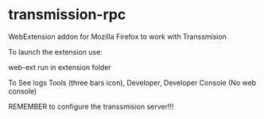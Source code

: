 # transmission-rpc
WebExtension addon for Mozilla Firefox to work with Transsmision

To launch the extension use:

web-ext run in extension folder

To See logs Tools (three bars icon), Developer, Developer Console (No web console)

REMEMBER to configure the transsmision server!!!
